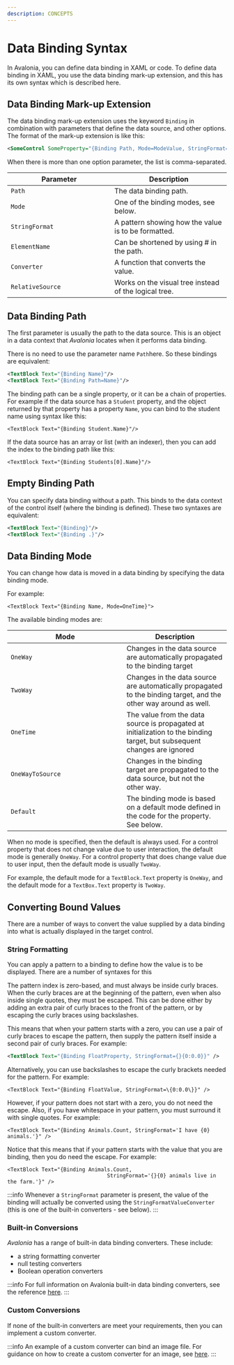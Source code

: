 ```yaml
---
description: CONCEPTS
---
```


# Data Binding Syntax

In Avalonia, you can define data binding in XAML or code. To define data binding in XAML, you use the data binding mark-up extension, and this has its own syntax which is described here.

## Data Binding Mark-up Extension

The data binding mark-up extension uses the keyword `Binding` in combination with parameters that define the data source, and other options. The format of the mark-up extension is like this:

```xml
<SomeControl SomeProperty="{Binding Path, Mode=ModeValue, StringFormat=Pattern>
```

When there is more than one option parameter, the list is comma-separated.&#x20;

<table><thead><tr><th width="222">Parameter</th><th>Description</th></tr></thead><tbody><tr><td><code>Path</code></td><td>The data binding path.</td></tr><tr><td><code>Mode</code></td><td>One of the binding modes, see below.</td></tr><tr><td><code>StringFormat</code></td><td>A pattern showing how the value is to be formatted.</td></tr><tr><td><code>ElementName</code></td><td>Can be shortened by using # in the path.</td></tr><tr><td><code>Converter</code></td><td>A function that converts the value.</td></tr><tr><td><code>RelativeSource</code></td><td>Works on the visual tree instead of the logical tree.</td></tr></tbody></table>

## Data Binding Path <a href="#binding-path" id="binding-path"></a>

The first parameter is usually the path to the data source. This is an object in a data context that _Avalonia_ locates when it performs data binding.&#x20;

There is no need to use the parameter name `Path`here. So these bindings are equivalent:

```xml
<TextBlock Text="{Binding Name}"/>
<TextBlock Text="{Binding Path=Name}"/>
```

The binding path can be a single property, or it can be a chain of properties. For example if the data source has a `Student` property, and the object returned by that property has a property  `Name`, you can bind to the student name using syntax like this:

```markup
<TextBlock Text="{Binding Student.Name}"/>
```

If the data source has an array or list (with an indexer), then you can add the index to the binding path like this:

```markup
<TextBlock Text="{Binding Students[0].Name}"/>
```

## Empty Binding Path

You can specify data binding without a path. This binds to the data context of the control itself (where the binding is defined). These two syntaxes are equivalent:

```xml
<TextBlock Text="{Binding}"/>
<TextBlock Text="{Binding .}"/>
```

## Data Binding Mode <a href="#binding-modes" id="binding-modes"></a>

You can change how data is moved in a data binding by specifying the data binding mode.

&#x20;

<!--<figure><img src="/img/gitbook-import/assets/image (2).png" alt=""><figcaption></figcaption></figure>-->

For example:

```markup
<TextBlock Text="{Binding Name, Mode=OneTime}">
```

The available binding modes are:

<table><thead><tr><th width="250">Mode</th><th>Description</th></tr></thead><tbody><tr><td><code>OneWay</code></td><td>Changes in the data source are automatically propagated to the binding target</td></tr><tr><td><code>TwoWay</code></td><td>Changes in the data source are automatically propagated to the binding target, and the other way around as well.</td></tr><tr><td><code>OneTime</code></td><td>The value from the data source is propagated at initialization to the binding target, but subsequent changes are ignored</td></tr><tr><td><code>OneWayToSource</code></td><td>Changes in the binding target are propagated to the data source, but not the other way.</td></tr><tr><td><code>Default</code></td><td>The binding mode is based on a default mode defined in the code for the property. See below.</td></tr></tbody></table>

When no mode is specified, then the default is always used. For a control property that does not change value due to user interaction, the default mode is generally `OneWay`. For a control property that does change value due to user input, then the default mode is usually `TwoWay`.&#x20;

For example, the default mode for a `TextBlock.Text` property is `OneWay`, and the default mode for a  `TextBox.Text` property is `TwoWay`.

## Converting Bound Values

There are a number of ways to convert the value supplied by a data binding into what is actually displayed in the target control.

### String Formatting

You can apply a pattern to a binding to define how the value is to be displayed. There are a number of syntaxes for this

The pattern index is zero-based, and must always be inside curly braces. When the curly braces are at the beginning of the pattern, even when also inside single quotes, they must be escaped. This can be done either by adding an extra pair of curly braces to the front of the pattern, or by escaping the curly braces using backslashes.

This means that when your pattern starts with a zero, you can use a pair of curly braces to escape the pattern, then supply the pattern itself inside a second pair of curly braces. For example:

```xml
<TextBlock Text="{Binding FloatProperty, StringFormat={}{0:0.0}}" />
```

Alternatively, you can use backslashes to escape the curly brackets needed for the pattern. For example:

```markup
<TextBlock Text="{Binding FloatValue, StringFormat=\{0:0.0\}}" />
```

However, if your pattern does not start with a zero, you do not need the escape. Also, if you have  whitespace in your pattern, you must surround it with single quotes. For example:

```markup
<TextBlock Text="{Binding Animals.Count, StringFormat='I have {0} animals.'}" />
```

Notice that this means that if your pattern starts with the value that you are binding, then you do need the escape.  For example:

```markup
<TextBlock Text="{Binding Animals.Count, 
                                StringFormat='{}{0} animals live in the farm.'}" />
```

:::info
Whenever a `StringFormat` parameter is present, the value of the binding will actually be converted using the `StringFormatValueConverter` (this is one of the built-in converters - see below).
:::

### Built-in Conversions

_Avalonia_ has a range of built-in data binding converters. These include:

* a string formatting converter&#x20;
* null testing converters
* Boolean operation converters

:::info
For full information on Avalonia built-in data binding converters, see the reference [here](../../reference/built-in-data-binding-converters.md).&#x20;
:::

### Custom Conversions

If none of the built-in converters are meet your requirements, then you can implement a custom converter.&#x20;

:::info
An example of a custom converter can bind an image file. For guidance on how to create a custom converter for an image, see [here](../../guides/data-binding/how-to-bind-image-files.md).&#x20;
:::

&#x20;
